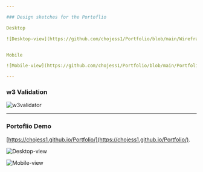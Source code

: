 ```yaml
---

### Design sketches for the Portoflio

Desktop

![Desktop-view](https://github.com/chojess1/Portfolio/blob/main/Wireframe-desktop.png)


Mobile 

![Mobile-view](https://github.com/chojess1/Portfolio/blob/main/PortfolioDemo-mobile.gif)

---
```


### w3 Validation 
![w3validator](https://github.com/chojess1/Portfolio/blob/main/w3validation.png)

---

### Portoflio Demo

[https://chojess1.github.io/Portfolio/](https://chojess1.github.io/Portfolio/).


![Desktop-view](https://github.com/chojess1/Portfolio/blob/main/PortfolioDemo-desktop.gif)


![Mobile-view](https://github.com/chojess1/Portfolio/blob/main/PortfolioDemo-mobile.gif)

